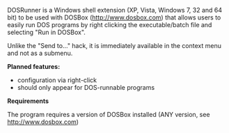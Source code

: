 DOSRunner is a Windows shell extension (XP, Vista, Windows 7, 32 and 64 bit) to be used with DOSBox (http://www.dosbox.com) that allows users to easily run DOS programs by right clicking the executable/batch file and selecting "Run in DOSBox".

Unlike the "Send to..." hack, it is immediately available in the context menu and not as a submenu.

**Planned features:**
  * configuration via right-click
  * should only appear for DOS-runnable programs

**Requirements**

The program requires a version of DOSBox installed (ANY version, see http://www.dosbox.com)